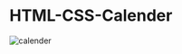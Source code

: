 # HTML-CSS-Calender
![calender](https://user-images.githubusercontent.com/70026770/123997008-8d896380-d9ed-11eb-9b6a-4abc6450524f.png)
